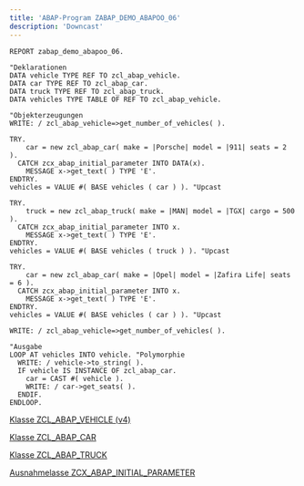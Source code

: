 ```yaml
---
title: 'ABAP-Program ZABAP_DEMO_ABAPOO_06'
description: 'Downcast'
---
```


```abap
REPORT zabap_demo_abapoo_06.

"Deklarationen
DATA vehicle TYPE REF TO zcl_abap_vehicle.
DATA car TYPE REF TO zcl_abap_car.
DATA truck TYPE REF TO zcl_abap_truck.
DATA vehicles TYPE TABLE OF REF TO zcl_abap_vehicle.

"Objekterzeugungen
WRITE: / zcl_abap_vehicle=>get_number_of_vehicles( ).

TRY.
    car = new zcl_abap_car( make = |Porsche| model = |911| seats = 2 ).
  CATCH zcx_abap_initial_parameter INTO DATA(x).
    MESSAGE x->get_text( ) TYPE 'E'.
ENDTRY. 
vehicles = VALUE #( BASE vehicles ( car ) ). "Upcast

TRY.
    truck = new zcl_abap_truck( make = |MAN| model = |TGX| cargo = 500 ).
  CATCH zcx_abap_initial_parameter INTO x.
    MESSAGE x->get_text( ) TYPE 'E'.
ENDTRY. 
vehicles = VALUE #( BASE vehicles ( truck ) ). "Upcast

TRY.
    car = new zcl_abap_car( make = |Opel| model = |Zafira Life| seats = 6 ).
  CATCH zcx_abap_initial_parameter INTO x.
    MESSAGE x->get_text( ) TYPE 'E'.
ENDTRY. 
vehicles = VALUE #( BASE vehicles ( car ) ). "Upcast

WRITE: / zcl_abap_vehicle=>get_number_of_vehicles( ).

"Ausgabe
LOOP AT vehicles INTO vehicle. "Polymorphie
  WRITE: / vehicle->to_string( ).
  IF vehicle IS INSTANCE OF zcl_abap_car.
    car = CAST #( vehicle ).
    WRITE: / car->get_seats( ).
  ENDIF.
ENDLOOP.
```

[Klasse ZCL_ABAP_VEHICLE (v4)](class_zcl_abap_vehicle_v4.md)

[Klasse ZCL_ABAP_CAR](class_zcl_abap_car.md)

[Klasse ZCL_ABAP_TRUCK](class_zcl_abap_truck.md)

[Ausnahmelasse ZCX_ABAP_INITIAL_PARAMETER](class_zcx_abap_initial_parameter.md)
